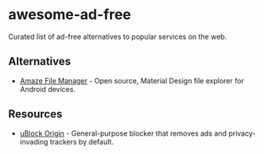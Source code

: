 # awesome-ad-free

Curated list of ad-free alternatives to popular services on the web.

## Alternatives

- [Amaze File Manager](https://github.com/arpitkh96/AmazeFileManager) - Open source, Material Design file explorer for Android devices.

## Resources

- [uBlock Origin](https://github.com/gorhill/uBlock) - General-purpose blocker that removes ads and privacy-invading trackers by default.
